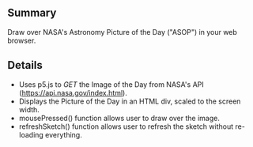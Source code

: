 ## Summary
Draw over NASA's Astronomy Picture of the Day ("ASOP") in your web browser.

## Details
* Uses p5.js to *GET* the Image of the Day from NASA's API (https://api.nasa.gov/index.html).
* Displays the Picture of the Day in an HTML div, scaled to the screen width.
* mousePressed() function allows user to draw over the image.
* refreshSketch() function allows user to refresh the sketch without re-loading everything.
